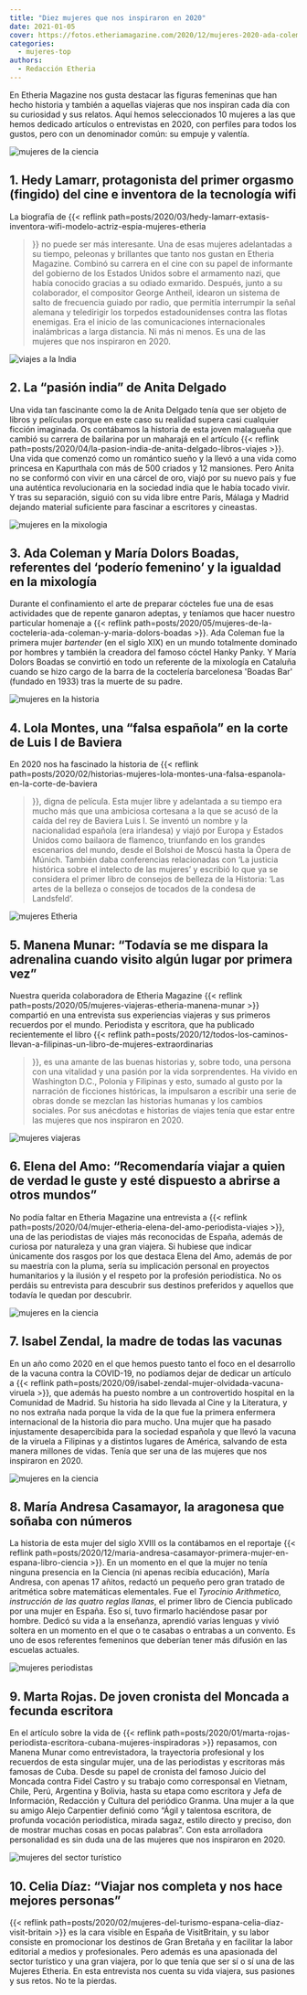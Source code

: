 ```yaml
---
title: "Diez mujeres que nos inspiraron en 2020"
date: 2021-01-05
cover: https://fotos.etheriamagazine.com/2020/12/mujeres-2020-ada-coleman.jpg
categories: 
  - mujeres-top
authors: 
  - Redacción Etheria
---
```


En Etheria Magazine nos gusta destacar las figuras femeninas que han hecho historia y también a aquellas viajeras que nos inspiran cada día con su curiosidad y sus relatos. Aquí hemos seleccionados 10 mujeres a las que hemos dedicado artículos o entrevistas en 2020, con perfiles para todos los gustos, pero con un denominador común: su empuje y valentía.

![mujeres de la ciencia](https://fotos.etheriamagazine.com/2020/12/mujeres-2020-Hedy-Lamarr.jpg "Hedy Lamarr, inventora de la tecnología wifi. ©CC")

## 1\. Hedy Lamarr, protagonista del primer orgasmo (fingido) del cine e inventora de la tecnología wifi

La biografía de {{< reflink 
path=posts/2020/03/hedy-lamarr-extasis-inventora-wifi-modelo-actriz-espia-mujeres-etheria 
>}} no puede ser más interesante. Una de esas mujeres adelantadas a su tiempo, peleonas 
y brillantes que tanto nos gustan en Etheria Magazine. Combinó su carrera en el cine con 
su papel de informante del gobierno de los Estados Unidos sobre el armamento nazi, que 
había conocido gracias a su odiado exmarido. Después, junto a su colaborador, el 
compositor George Antheil, idearon un sistema de salto de frecuencia guiado por radio, 
que permitía interrumpir la señal alemana y teledirigir los torpedos estadounidenses 
contra las flotas enemigas. Era el inicio de las comunicaciones internacionales 
inalámbricas a larga distancia. Ni más ni menos. Es una de las mujeres que nos 
inspiraron en 2020. 

![viajes a la India](https://fotos.etheriamagazine.com/2020/12/mujeres-2020-anita-delgado.jpg "Anita se casó por el rito sij, con un sari de color grosella. © Marcus Lewis")

## 2\. La “pasión india” de Anita Delgado

Una vida tan fascinante como la de Anita Delgado tenía que ser objeto de libros y 
películas porque en este caso su realidad supera casi cualquier ficción imaginada. Os 
contábamos la historia de esta joven malagueña que cambió su carrera de bailarina por un 
maharajá en el artículo {{< reflink 
path=posts/2020/04/la-pasion-india-de-anita-delgado-libros-viajes >}}. Una vida que 
comenzó como un romántico sueño y la llevó a una vida como princesa en Kapurthala con 
más de 500 criados y 12 mansiones. Pero Anita no se conformó con vivir en una cárcel de 
oro, viajó por su nuevo país y fue una auténtica revolucionaria en la sociedad india que 
le había tocado vivir. Y tras su separación, siguió con su vida libre entre París, 
Málaga y Madrid dejando material suficiente para fascinar a escritores y cineastas. 

![mujeres en la mixologia](https://fotos.etheriamagazine.com/2020/12/mujeres-2020-ada-coleman.jpg "Ada Coleman y su cóctel Hanky Panky. © Pedro Grifol")

## 3\. Ada Coleman y María Dolors Boadas, referentes del ‘poderío femenino’ y la igualdad en la mixología

Durante el confinamiento el arte de preparar cócteles fue una de esas actividades que de 
repente ganaron adeptas, y teníamos que hacer nuestro particular homenaje a {{< reflink 
path=posts/2020/05/mujeres-de-la-cocteleria-ada-coleman-y-maria-dolors-boadas >}}. Ada 
Coleman fue la primera mujer _bartender_ (en el siglo XIX) en un mundo totalmente 
dominado por hombres y también la creadora del famoso cóctel Hanky Panky. Y María Dolors 
Boadas se convirtió en todo un referente de la mixología en Cataluña cuando se hizo 
cargo de la barra de la coctelería barcelonesa 'Boadas Bar' (fundado en 1933) tras la 
muerte de su padre. 

![mujeres en la historia](https://fotos.etheriamagazine.com/2020/12/mujeres-2020-lola-montes.jpg "Lola Montes y Luis I de Baviera.")

## 4\. Lola Montes, una “falsa española” en la corte de Luis I de Baviera

En 2020 nos ha fascinado la historia de {{< reflink 
path=posts/2020/02/historias-mujeres-lola-montes-una-falsa-espanola-en-la-corte-de-baviera 
>}}, digna de película. Esta mujer libre y adelantada a su tiempo era mucho más que una 
ambiciosa cortesana a la que se acusó de la caída del rey de Baviera Luis I. Se inventó 
un nombre y la nacionalidad española (era irlandesa) y viajó por Europa y Estados Unidos 
como bailaora de flamenco, triunfando en los grandes escenarios del mundo, desde el 
Bolshoi de Moscú hasta la Ópera de Múnich. También daba conferencias relacionadas con 
‘La justicia histórica sobre el intelecto de las mujeres’ y escribió lo que ya se 
considera el primer libro de consejos de belleza de la Historia: ‘Las artes de la 
belleza o consejos de tocados de la condesa de Landsfeld‘. 

![mujeres Etheria](https://fotos.etheriamagazine.com/2020/12/mujeres-2020-manena-munar.jpg "Momentos inolvidables en Sudáfrica. © Helena Rodríguez")

## 5\. Manena Munar: “Todavía se me dispara la adrenalina cuando visito algún lugar por primera vez”

Nuestra querida colaboradora de Etheria Magazine {{< reflink 
path=posts/2020/05/mujeres-viajeras-etheria-manena-munar >}} compartió en una entrevista 
sus experiencias viajeras y sus primeros recuerdos por el mundo. Periodista y escritora, 
que ha publicado recientemente el libro {{< reflink 
path=posts/2020/12/todos-los-caminos-llevan-a-filipinas-un-libro-de-mujeres-extraordinarias 
>}}, es una amante de las buenas historias y, sobre todo, una persona con una vitalidad 
y una pasión por la vida sorprendentes. Ha vivido en Washington D.C., Polonia y 
Filipinas y esto, sumado al gusto por la narración de ficciones históricas, la 
impulsaron a escribir una serie de obras donde se mezclan las historias humanas y los 
cambios sociales. Por sus anécdotas e historias de viajes tenía que estar entre las 
mujeres que nos inspiraron en 2020. 

![mujeres viajeras](https://fotos.etheriamagazine.com/2020/12/mujeres-2020-elena-del-amo.jpg "Viaje en tren en Sri Lanka. © Luis Davilla")

## 6\. Elena del Amo: “Recomendaría viajar a quien de verdad le guste y esté dispuesto a abrirse a otros mundos”

No podía faltar en Etheria Magazine una entrevista a {{< reflink 
path=posts/2020/04/mujer-etheria-elena-del-amo-periodista-viajes >}}, una de las 
periodistas de viajes más reconocidas de España, además de curiosa por naturaleza y una 
gran viajera. Si hubiese que indicar únicamente dos rasgos por los que destaca Elena del 
Amo, además de por su maestría con la pluma, sería su implicación personal en proyectos 
humanitarios y la ilusión y el respeto por la profesión periodística. No os perdáis su 
entrevista para descubrir sus destinos preferidos y aquellos que todavía le quedan por 
descubrir. 

![mujeres en la ciencia](https://fotos.etheriamagazine.com/2020/12/mujeres-2020-isabel-zendal.jpg "‘Vacunación brazo a brazo’, de Constant Desbordes. (Imagen de portada de ‘Isabel Zendal Gómez en los Archivos de Galicia’. © Scala Archives-Firenze")

## 7\. Isabel Zendal, la madre de todas las vacunas

En un año como 2020 en el que hemos puesto tanto el foco en el desarrollo de la vacuna 
contra la COVID-19, no podíamos dejar de dedicar un artículo a {{< reflink 
path=posts/2020/09/isabel-zendal-mujer-olvidada-vacuna-viruela >}}, que además ha puesto 
nombre a un controvertido hospital en la Comunidad de Madrid. Su historia ha sido 
llevada al Cine y la Literatura, y no nos extraña nada porque la vida de la que fue la 
primera enfermera internacional de la historia dio para mucho. Una mujer que ha pasado 
injustamente desapercibida para la sociedad española y que llevó la vacuna de la viruela 
a Filipinas y a distintos lugares de América, salvando de esta manera millones de vidas. 
Tenía que ser una de las mujeres que nos inspiraron en 2020. 

![mujeres en la ciencia](https://fotos.etheriamagazine.com/2020/12/mujeres-2020-maria-andresa-casamayor.jpg "Fotograma del documental dedicado a María Andresa Casamayor. © Sintregua Comunicación")

## 8\. María Andresa Casamayor, la aragonesa que soñaba con números

La historia de esta mujer del siglo XVIII os la contábamos en el reportaje {{< reflink 
path=posts/2020/12/maria-andresa-casamayor-primera-mujer-en-espana-libro-ciencia >}}. En 
un momento en el que la mujer no tenía ninguna presencia en la Ciencia (ni apenas 
recibía educación), María Andresa, con apenas 17 añitos, redactó un pequeño pero gran 
tratado de aritmética sobre matemáticas elementales. Fue el _Tyrocinio Arithmetico, 
instrucción de las quatro reglas llanas_, el primer libro de Ciencia publicado por una 
mujer en España. Eso sí, tuvo firmarlo haciéndose pasar por hombre. Dedicó su vida a la 
enseñanza, aprendió varias lenguas y vivió soltera en un momento en el que o te casabas 
o entrabas a un convento. Es uno de esos referentes femeninos que deberían tener más 
difusión en las escuelas actuales. 

![mujeres periodistas](https://fotos.etheriamagazine.com/2020/12/mujeres-2020-marta-rojas.jpg "Marta Rojas en su casa. © Manena Munar")

## 9\. Marta Rojas. De joven cronista del Moncada a fecunda escritora

En el artículo sobre la vida de {{< reflink 
path=posts/2020/01/marta-rojas-periodista-escritora-cubana-mujeres-inspiradoras >}} 
repasamos, con Manena Munar como entrevistadora, la trayectoria profesional y los 
recuerdos de esta singular mujer, una de las periodistas y escritoras más famosas de 
Cuba. Desde su papel de cronista del famoso Juicio del Moncada contra Fidel Castro y su 
trabajo como corresponsal en Vietnam, Chile, Perú, Argentina y Bolivia, hasta su etapa 
como escritora y Jefa de Información, Redacción y Cultura del periódico Granma. Una 
mujer a la que su amigo Alejo Carpentier definió como “Ágil y talentosa escritora, de 
profunda vocación periodística, mirada sagaz, estilo directo y preciso, don de mostrar 
muchas cosas en pocas palabras”. Con esta arrolladora personalidad es sin duda una de 
las mujeres que nos inspiraron en 2020. 

![mujeres del sector turístico](https://fotos.etheriamagazine.com/2020/12/mujeres-2020-celia-diaz.jpg "Celia Díaz en el malecón de Cuba.")

## 10\. Celia Díaz: “Viajar nos completa y nos hace mejores personas”

{{< reflink path=posts/2020/02/mujeres-del-turismo-espana-celia-diaz-visit-britain >}} 
es la cara visible en España de VisitBritain, y su labor consiste en promocionar los 
destinos de Gran Bretaña y en facilitar la labor editorial a medios y profesionales. 
Pero además es una apasionada del sector turístico y una gran viajera, por lo que tenía 
que ser sí o sí una de las Mujeres Etheria. En esta entrevista nos cuenta su vida 
viajera, sus pasiones y sus retos. No te la pierdas.
